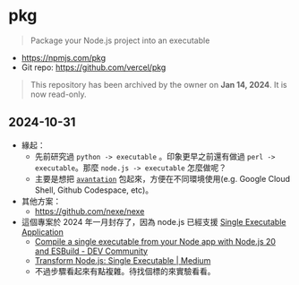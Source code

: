 # pkg

> Package your Node.js project into an executable

- https://npmjs.com/pkg
- Git repo: https://github.com/vercel/pkg

>    This repository has been archived by the owner on **Jan 14, 2024**. It is now read-only.

## 2024-10-31

- 緣起：
  - 先前研究過 `python -> executable` 。印象更早之前還有做過 `perl -> executable`。那麼 `node.js -> executable` 怎麼做呢？
  - 主要是想把 [`avantation`](https://github.com/anbuksv/avantation) 包起來，方便在不同環境使用(e.g. Google Cloud Shell, Github Codespace, etc)。
- 其他方案：
  - https://github.com/nexe/nexe
- 這個專案於 2024 年一月封存了，因為 node.js 已經支援 [Single Executable Application](https://nodejs.org/api/single-executable-applications.html#single-executable-application-creation-process)
  - [Compile a single executable from your Node app with Node.js 20 and ESBuild - DEV Community](https://dev.to/chad_r_stewart/compile-a-single-executable-from-your-node-app-with-nodejs-20-and-esbuild-210j)
  - [Transform Node.js: Single Executable | Medium](https://medium.com/@hizacharylee/simplify-node-js-distribution-converting-to-a-single-executable-with-pkg-fd1a298e7fb4)
  - 不過步驟看起來有點複雜。待找個標的來實驗看看。